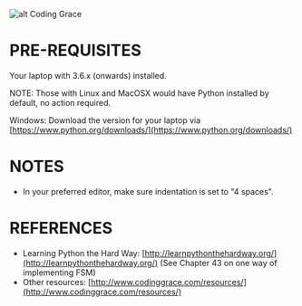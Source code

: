 ![alt Coding Grace](http://static.tumblr.com/f5a835f89cdea6f39d21d62ed5cc683f/mtdjmjz/oGsmom2bl/tumblr_static_coding_grace_mark_iismaller.png "Coding Grace")

# PRE-REQUISITES

Your laptop with 3.6.x (onwards) installed.

NOTE: Those with Linux and MacOSX would have Python installed by default, no action required.

Windows: Download the version for your laptop via [https://www.python.org/downloads/](https://www.python.org/downloads/)


# NOTES

- In your preferred editor, make sure indentation is set to "4 spaces".


# REFERENCES

* Learning Python the Hard Way: [http://learnpythonthehardway.org/](http://learnpythonthehardway.org/) (See Chapter 43 on one way of implementing FSM)
* Other resources: [http://www.codinggrace.com/resources/](http://www.codinggrace.com/resources/)
